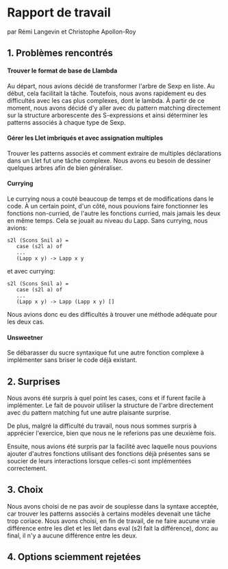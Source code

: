 # Rapport de travail

par Rémi Langevin
et  Christophe Apollon-Roy

## 1. Problèmes rencontrés

#### Trouver le format de base de Llambda

Au départ, nous avions décidé de transformer l'arbre de Sexp en liste. Au
début, cela facilitait la tâche. Toutefois, nous avons rapidement eu des
difficultés avec les cas plus complexes, dont le lambda. À partir de ce
moment, nous avons décidé d'y aller avec du pattern matching directement
sur la structure arborescente des S-expressions et ainsi déterminer les
patterns associés à chaque type de Sexp.

#### Gérer les Llet imbriqués et avec assignation multiples

Trouver les patterns associés et comment extraire de multiples
déclarations dans un Llet fut une tâche complexe. Nous avons eu besoin de
dessiner quelques arbres afin de bien généraliser.

#### Currying

Le currying nous a couté beaucoup de temps et de modifications dans le
code. À un certain point, d'un côté, nous pouvions faire fonctionner les
fonctions non-curried, de l'autre les fonctions curried, mais jamais les
deux en même temps. Cela se jouait au niveau du Lapp. Sans currying, nous
avions:
```
s2l (Scons Snil a) =
   case (s2l a) of
   ...
   (Lapp x y) -> Lapp x y
```
et avec currying:
```
s2l (Scons Snil a) =
   case (s2l a) of
   ...
   (Lapp x y) -> Lapp (Lapp x y) []
```
Nous avions donc eu des difficultés à trouver une méthode adéquate pour
les deux cas.

#### Unsweetner

Se débarasser du sucre syntaxique fut une autre fonction complexe à
implémenter sans briser le code déjà existant.

## 2. Surprises

Nous avons été surpris à quel point les cases, cons et if furent facile à
implémenter. Le fait de pouvoir utiliser la structure de l'arbre
directement avec du pattern matching fut une autre plaisante surprise.

De plus, malgré la difficulté du travail, nous nous sommes surpris à
apprécier l'exercice, bien que nous ne le referions pas une deuxième fois.

Ensuite, nous avions été surpris par la facilité avec laquelle nous
pouvions ajouter d'autres fonctions utilisant des fonctions déjà
présentes sans se soucier de leurs interactions lorsque celles-ci sont
implémentées correctement.

## 3. Choix

Nous avons choisi de ne pas avoir de souplesse dans la syntaxe acceptée,
car trouver les patterns associés à certains modèles devenait une tâche
trop coriace. Nous avons choisi, en fin de travail, de ne faire
aucune vraie différence entre les dlet et les llet dans eval (s2l fait la
différence), donc au final, il n'y a aucune différence entre les deux.

## 4. Options sciemment rejetées
